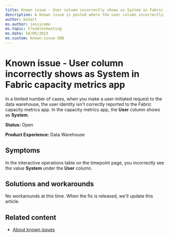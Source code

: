 ```yaml
---
title: Known issue - User column incorrectly shows as System in Fabric capacity metrics app
description: A known issue is posted where the user column incorrectly shows as System in Fabric capacity metrics app
author: mihart
ms.author: jessicamo
ms.topic: troubleshooting 
ms.date: 10/05/2023
ms.custom: known-issue-508
---
```


# Known issue - User column incorrectly shows as System in Fabric capacity metrics app

In a limited number of cases, when you make a user-initiated request to the data warehouse, the user identity isn't correctly reported to the Fabric capacity metrics app.  In the capacity metrics app, the **User** column shows as **System**.

**Status:** Open

**Product Experience:** Data Warehouse

## Symptoms

In the interactive operations table on the timepoint page, you incorrectly see the value **System** under the **User** column.

## Solutions and workarounds

No workarounds at this time. When the fix is released, we'll update this article.

## Related content

- [About known issues](https://support.fabric.microsoft.com/known-issues)
